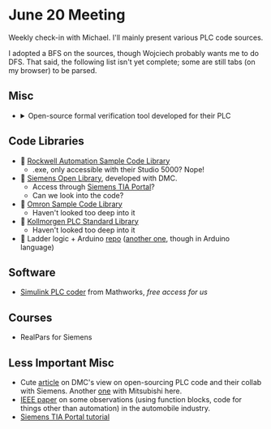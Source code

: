 # June 20 Meeting

Weekly check-in with Michael. I'll mainly present various PLC code sources.

I adopted a BFS on the sources, though Wojciech probably wants me to do DFS. That said, the following list isn't yet complete; some are still tabs (on my browser) to be parsed.


## Misc
- <details>
  <summary>Open-source formal verification tool developed for their PLC</summary>

  ![Add](https://cdn.prod.website-files.com/63dea6cb95e58cb38bb98cbd/6415da00f4c83f3bd7f0d8bf_5e58720d2804b2490a9b2438_Screen-Shot-2018-10-02-at-9.09.00-PM.png)
  ![Add & timer](https://cdn.prod.website-files.com/63dea6cb95e58cb38bb98cbd/6415da00f4c83f7c3af0d8be_5e58720df68ab8d231a6af8f_Screen-Shot-2018-10-02-at-9.09.19-PM.png)
  </details>


## Code Libraries
- 💾 [Rockwell Automation Sample Code Library](https://www.rockwellautomation.com/en-us/support/product/product-downloads/application-code-library/sample-code.html)
    - .exe, only accessible with their Studio 5000? Nope!
- 💾 [Siemens Open Library](https://openplclibrary.com/), developed with DMC.
    - Access through [Siemens TIA Portal](https://www.siemens.com/global/en/products/automation/industry-software/automation-software/tia-portal/highlights/tia-portal-cloud.html)?
    - Can we look into the code?
- 💾 [Omron Sample Code Library](https://automation.omron.com/en/us/support/resources/sample-code/)
    - Haven't looked too deep into it
- 💾 [Kollmorgen PLC Standard Library](https://webhelp.kollmorgen.com/kas4.01/Content/11.TechRefs/PLC-Standard/_OVRVW-PLC-Standard-Libraries.htm?tocpath=Technical%20References%7CProgramming%20Languages%7CPLC%20Standard%20Libraries%7C_____0)
    - Haven't looked too deep into it
- 💾 Ladder logic + Arduino [repo](https://github.com/cpipero/ArduinoLadder) ([another one](https://github.com/wditch/plcLib/tree/master/examples), though in Arduino language)


## Software
- [Simulink PLC coder](https://www.mathworks.com/help/plccoder/index.html?s_tid=CRUX_lftnav) from Mathworks, *free access for us*


## Courses
- RealPars for Siemens


## Less Important Misc
- Cute [article](https://www.controldesign.com/displays/hmi/article/11309970/open-source-plc-and-hmi-library-makes-headway) on DMC's view on open-sourcing PLC code and their collab with Siemens. Another [one](https://www.dmcinfo.com/latest-thinking/case-studies/view/id/273/mitsubishi-plc-standard-library) with Mitsubishi here.
- [IEEE paper](https://www.researchgate.net/publication/4278362_A_Study_of_Industrial_Logic_Control_Programming_using_Library_Components) on some observations (using function blocks, code for things other than automation) in the automobile industry.
- [Siemens TIA Portal tutorial](https://www.solisplc.com/tutorials/working-with-libraries-in-siemens-tia-portal-plc-programming)